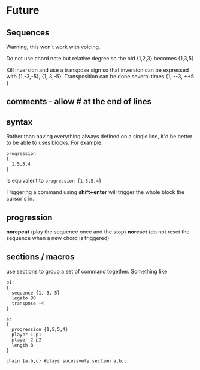 # Future

## Sequences

Warning, this won't work with voicing.

Do not use chord note but relative degree so the old {1,2,3} becomes {1,3,5}

Kill inversion and use a transpose sign so that inversion can be expressed with {1,-3,-5}, {1, 3,-5}. Transposition can be done several times {1, --3, ++5 }

## comments - allow # at the end of lines

## syntax
Rather than having everything always defined on a single line, it'd be better to be able to uses blocks. For example:

```
progression
{
  1,5,5,4
}
```
is equivalent to `progression {1,5,5,4}`

Triggering a command using **shift+enter** will trigger the whole block the cursor's in.

## progression

**norepeat** (play the sequence once and the stop)
**noreset** (do not reset the sequence when a new chord is triggered)

## sections / macros

use sections to group a set of command together. Something like

```
p1:
{
  sequence {1,-3,-5}
  legato 90
  transpose -4
}

a:
{
  progression {1,5,5,4}
  player 1 p1
  player 2 p2
  length 8
}

chain {a,b,c} #plays sucessvely section a,b,c
```
